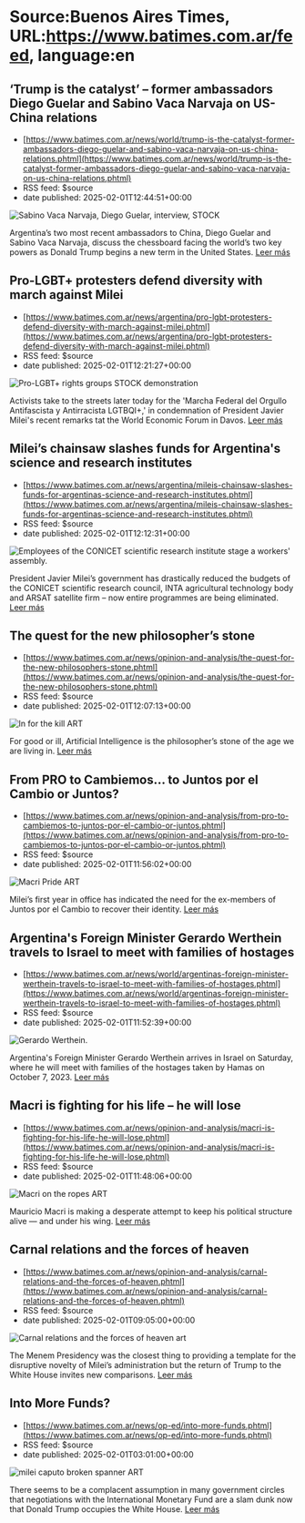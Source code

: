 # Source:Buenos Aires Times, URL:https://www.batimes.com.ar/feed, language:en

## ‘Trump is the catalyst’ – former ambassadors Diego Guelar and Sabino Vaca Narvaja on US-China relations
 - [https://www.batimes.com.ar/news/world/trump-is-the-catalyst-former-ambassadors-diego-guelar-and-sabino-vaca-narvaja-on-us-china-relations.phtml](https://www.batimes.com.ar/news/world/trump-is-the-catalyst-former-ambassadors-diego-guelar-and-sabino-vaca-narvaja-on-us-china-relations.phtml)
 - RSS feed: $source
 - date published: 2025-02-01T12:44:51+00:00

<p><img src="https://fotos.perfil.com/2025/02/01/trim/540/304/sabino-vaca-narvaja-diego-guelar-interview-stock-1958988.jpg" alt="Sabino Vaca Narvaja, Diego Guelar, interview, STOCK" /></p>Argentina’s two most recent ambassadors to China, Diego Guelar and Sabino Vaca Narvaja, discuss the chessboard facing the world’s two key powers as Donald Trump begins a new term in the United States. <a href="https://www.batimes.com.ar/news/world/trump-is-the-catalyst-former-ambassadors-diego-guelar-and-sabino-vaca-narvaja-on-us-china-relations.phtml">Leer más</a>

## Pro-LGBT+ protesters defend diversity with march against Milei
 - [https://www.batimes.com.ar/news/argentina/pro-lgbt-protesters-defend-diversity-with-march-against-milei.phtml](https://www.batimes.com.ar/news/argentina/pro-lgbt-protesters-defend-diversity-with-march-against-milei.phtml)
 - RSS feed: $source
 - date published: 2025-02-01T12:21:27+00:00

<p><img src="https://fotos.perfil.com/2025/02/01/trim/540/304/pro-lgbt-rights-groups-stock-demonstration-1958980.jpg" alt="Pro-LGBT+ rights groups STOCK demonstration" /></p>Activists take to the streets later today for the 'Marcha Federal del Orgullo Antifascista y Antirracista LGTBQI+,' in condemnation of President Javier Milei's recent remarks tat the World Economic Forum in Davos.
 <a href="https://www.batimes.com.ar/news/argentina/pro-lgbt-protesters-defend-diversity-with-march-against-milei.phtml">Leer más</a>

## Milei’s chainsaw slashes funds for Argentina's science and research institutes
 - [https://www.batimes.com.ar/news/argentina/mileis-chainsaw-slashes-funds-for-argentinas-science-and-research-institutes.phtml](https://www.batimes.com.ar/news/argentina/mileis-chainsaw-slashes-funds-for-argentinas-science-and-research-institutes.phtml)
 - RSS feed: $source
 - date published: 2025-02-01T12:12:31+00:00

<p><img src="https://fotos.perfil.com/2025/02/01/trim/540/304/employees-of-the-conicet-scientific-research-institute-stage-a-workers-assembly-1958979.jpg" alt="Employees of the CONICET scientific research institute stage a workers' assembly." /></p>President Javier Milei’s government has drastically reduced the budgets of the CONICET scientific research council, INTA agricultural technology body and ARSAT satellite firm – now entire programmes are being eliminated.
 <a href="https://www.batimes.com.ar/news/argentina/mileis-chainsaw-slashes-funds-for-argentinas-science-and-research-institutes.phtml">Leer más</a>

## The quest for the new philosopher’s stone
 - [https://www.batimes.com.ar/news/opinion-and-analysis/the-quest-for-the-new-philosophers-stone.phtml](https://www.batimes.com.ar/news/opinion-and-analysis/the-quest-for-the-new-philosophers-stone.phtml)
 - RSS feed: $source
 - date published: 2025-02-01T12:07:13+00:00

<p><img src="https://fotos.perfil.com/2025/02/01/trim/540/304/in-for-the-kill-art-1958976.jpg" alt="In for the kill ART" /></p>For good or ill, Artificial Intelligence is the philosopher’s stone of the age we are living in.
 <a href="https://www.batimes.com.ar/news/opinion-and-analysis/the-quest-for-the-new-philosophers-stone.phtml">Leer más</a>

## From PRO to Cambiemos… to Juntos por el Cambio or Juntos?
 - [https://www.batimes.com.ar/news/opinion-and-analysis/from-pro-to-cambiemos-to-juntos-por-el-cambio-or-juntos.phtml](https://www.batimes.com.ar/news/opinion-and-analysis/from-pro-to-cambiemos-to-juntos-por-el-cambio-or-juntos.phtml)
 - RSS feed: $source
 - date published: 2025-02-01T11:56:02+00:00

<p><img src="https://fotos.perfil.com/2025/02/01/trim/540/304/macri-pride-art-1958974.jpg" alt="Macri Pride ART" /></p>Milei’s first year in office has indicated the need for the ex-members of Juntos por el Cambio to recover their identity.  <a href="https://www.batimes.com.ar/news/opinion-and-analysis/from-pro-to-cambiemos-to-juntos-por-el-cambio-or-juntos.phtml">Leer más</a>

## Argentina's Foreign Minister Gerardo Werthein travels to Israel to meet with families of hostages
 - [https://www.batimes.com.ar/news/world/argentinas-foreign-minister-werthein-travels-to-israel-to-meet-with-families-of-hostages.phtml](https://www.batimes.com.ar/news/world/argentinas-foreign-minister-werthein-travels-to-israel-to-meet-with-families-of-hostages.phtml)
 - RSS feed: $source
 - date published: 2025-02-01T11:52:39+00:00

<p><img src="https://fotos.perfil.com/2024/11/26/trim/540/304/gerardo-werthein-1918741.jpg" alt="Gerardo Werthein." /></p>Argentina's Foreign Minister Gerardo Werthein arrives in Israel on Saturday, where he will meet with families of the hostages taken by Hamas on October 7, 2023.
 <a href="https://www.batimes.com.ar/news/world/argentinas-foreign-minister-werthein-travels-to-israel-to-meet-with-families-of-hostages.phtml">Leer más</a>

## Macri is fighting for his life – he will lose
 - [https://www.batimes.com.ar/news/opinion-and-analysis/macri-is-fighting-for-his-life-he-will-lose.phtml](https://www.batimes.com.ar/news/opinion-and-analysis/macri-is-fighting-for-his-life-he-will-lose.phtml)
 - RSS feed: $source
 - date published: 2025-02-01T11:48:06+00:00

<p><img src="https://fotos.perfil.com/2025/02/01/trim/540/304/macri-on-the-ropes-art-1958971.jpg" alt="Macri on the ropes ART" /></p>Mauricio Macri is making a desperate attempt to keep his political structure alive — and under his wing.
 <a href="https://www.batimes.com.ar/news/opinion-and-analysis/macri-is-fighting-for-his-life-he-will-lose.phtml">Leer más</a>

## Carnal relations and the forces of heaven
 - [https://www.batimes.com.ar/news/opinion-and-analysis/carnal-relations-and-the-forces-of-heaven.phtml](https://www.batimes.com.ar/news/opinion-and-analysis/carnal-relations-and-the-forces-of-heaven.phtml)
 - RSS feed: $source
 - date published: 2025-02-01T09:05:00+00:00

<p><img src="https://fotos.perfil.com/2025/01/31/trim/540/304/carnal-relations-and-the-forces-of-heaven-art-1958733.jpg" alt="Carnal relations and the forces of heaven art" /></p>The Menem Presidency was the closest thing to providing a template for the disruptive novelty of Milei’s administration but the return of Trump to the White House invites new comparisons.
 <a href="https://www.batimes.com.ar/news/opinion-and-analysis/carnal-relations-and-the-forces-of-heaven.phtml">Leer más</a>

## Into More Funds?
 - [https://www.batimes.com.ar/news/op-ed/into-more-funds.phtml](https://www.batimes.com.ar/news/op-ed/into-more-funds.phtml)
 - RSS feed: $source
 - date published: 2025-02-01T03:01:00+00:00

<p><img src="https://fotos.perfil.com/2025/01/31/trim/540/304/milei-caputo-broken-spanner-art-1958736.jpg" alt="milei caputo broken spanner ART" /></p>There seems to be a complacent assumption in many government circles that negotiations with the International Monetary Fund are a slam dunk now that Donald Trump occupies the White House.
 <a href="https://www.batimes.com.ar/news/op-ed/into-more-funds.phtml">Leer más</a>


